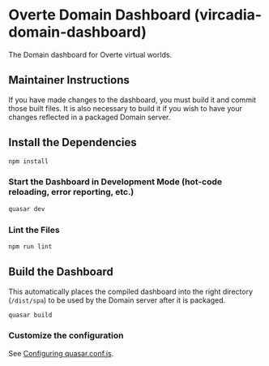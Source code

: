 # Overte Domain Dashboard (vircadia-domain-dashboard)

The Domain dashboard for Overte virtual worlds.

## Maintainer Instructions

If you have made changes to the dashboard, you must build it and commit those built files. It is also necessary to build it if you wish to have your changes reflected in a packaged Domain server.

## Install the Dependencies
```bash
npm install
```

### Start the Dashboard in Development Mode (hot-code reloading, error reporting, etc.)
```bash
quasar dev
```

### Lint the Files
```bash
npm run lint
```

## Build the Dashboard

This automatically places the compiled dashboard into the right directory (`/dist/spa`) to be used by the Domain server after it is packaged.

```bash
quasar build
```

### Customize the configuration
See [Configuring quasar.conf.js](https://v2.quasar.dev/quasar-cli/quasar-conf-js).
